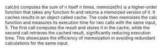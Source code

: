 calc(n) computes the sum of n itself n times.
memoize(fn) is a higher-order function that takes any function fn and returns a memoized version of it. It caches results in an object called cache.
The code then memoizes the calc function and measures its execution time for two calls with the same input, 5.
The first call computes the result and stores it in the cache, while the second call retrieves the cached result, significantly reducing execution time.
This showcases the efficiency of memoization in avoiding redundant calculations for the same input.
